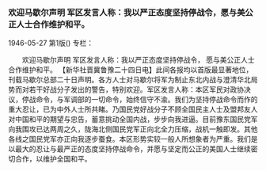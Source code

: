 ### 欢迎马歇尔声明  军区发言人称：我以严正态度坚持停战令，愿与美公正人士合作维护和平。

1946-05-27
第1版()
专栏：

　　欢迎马歇尔声明
    军区发言人称：我以严正态度坚持停战令，
    愿与美公正人士合作维护和平。
    【新华社晋冀鲁豫二十四日电】此间各报均以首版最显著地位，刊载马歇尔总部二十日声明。各方人士对马歇尔将军为制止东北内战与澄清华北局势而对若干好战分子发出的警告，特别欢迎。军区发言人称：本区军民对政协决议，停战命令，与军调部的一切命令，始终信守不渝。我们为坚持停战命令而作的重大忍让，已为中外人士所共睹。乃国民党好战分子不顾全国民主人士及盟邦友人对中国和平的期望与忠告，蓄意挑动全国内战，步步向我进逼。目前豫东国民党军向我围攻已达两周之久，陇海北侧国民党军正向北全力压缩，战机一触即发。其他各线之国民党军亦正向我逐步蚕食。本区形势实较一般人所想象者为严重。我们是以最大的忍让与最严正的态度坚持停战命令，并愿与坚定而公正的美国人士继续密切合作，以维护全国和平。
